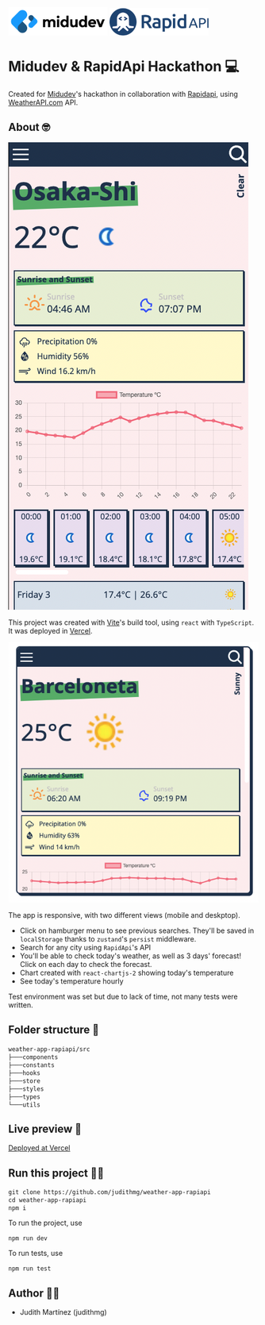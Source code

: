 <img src="https://github.com/judithmg/weather-app-rapiapi/blob/main/public/logo.png?raw=true" width='200'/>
<img src="https://github.com/judithmg/weather-app-rapiapi/blob/main/public/rapid-api.png?raw=true" width='200'/>


# Midudev & RapidApi Hackathon 💻

Created for [Midudev](https://midu.dev/)'s hackathon in collaboration with [Rapidapi](https://rapidapi.com/hub), using [WeatherAPI.com](https://rapidapi.com/weatherapi/api/weatherapi-com/) API.

## About 🤓

<img src="https://github.com/judithmg/weather-app-rapiapi/blob/main/public/mobb.png?raw=true"/>

This project was created with [Vite](https://vitejs.dev/)'s build tool, using `react` with `TypeScript`. It was deployed in [Vercel](https://vercel.com/).

<img src="https://github.com/judithmg/weather-app-rapiapi/blob/main/public/deskt.png?raw=true"/>

The app is responsive, with two different views (mobile and deskptop). 

* Click on hamburger menu to see previous searches. They'll be saved in `localStorage` thanks to `zustand`'s `persist` middleware.
* Search for any city using `RapidApi`'s API
* You'll be able to check today's weather, as well as 3 days' forecast! Click on each day to check the forecast.
* Chart created with `react-chartjs-2` showing today's temperature
* See today's temperature hourly

Test environment was set but due to lack of time, not many tests were written.



## Folder structure 📁
```
weather-app-rapiapi/src
├───components  
├───constants
├───hooks
├───store
├───styles
├───types
└───utils
```
## Live preview 📳

[Deployed at Vercel](https://judith-weather.vercel.app/)


## Run this project 🏃‍♀️

```
git clone https://github.com/judithmg/weather-app-rapiapi
cd weather-app-rapiapi
npm i 
```

To run the project, use
```
npm run dev
```

To run tests, use
```
npm run test
```

## Author 👩‍💻

- Judith Martínez (judithmg)
